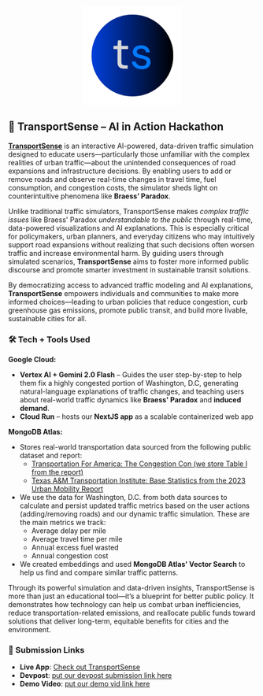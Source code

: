 <p align="center">
  <img src="./public/logo.png" alt="TransportSense Logo" width="200"/>
</p>

## 🚦 TransportSense – AI in Action Hackathon

[**TransportSense**](https://transportsense.xyz) is an interactive AI-powered, data-driven traffic simulation designed to educate users—particularly those unfamiliar with the complex realities of urban traffic—about the unintended consequences of road expansions and infrastructure decisions. By enabling users to add or remove roads and observe real-time changes in travel time, fuel consumption, and congestion costs, the simulator sheds light on counterintuitive phenomena like **Braess’ Paradox**.

Unlike traditional traffic simulators, TransportSense makes _complex traffic issues_ like Braess' Paradox _understandable to the public_ through real-time, data-powered visualizations and AI explanations. This is especially critical for policymakers, urban planners, and everyday citizens who may intuitively support road expansions without realizing that such decisions often worsen traffic and increase environmental harm. By guiding users through simulated scenarios, **TransportSense** aims to foster more informed public discourse and promote smarter investment in sustainable transit solutions.

By democratizing access to advanced traffic modeling and AI explanations, **TransportSense** empowers individuals and communities to make more informed choices—leading to urban policies that reduce congestion, curb greenhouse gas emissions, promote public transit, and build more livable, sustainable cities for all.

### 🛠️ Tech + Tools Used

**Google Cloud:**

- **Vertex AI + Gemini 2.0 Flash** – Guides the user step-by-step to help them fix a highly congested portion of Washington, D.C, generating natural-language explanations of traffic changes, and teaching users about real-world traffic dynamics like **Braess' Paradox** and **induced demand**.
- **Cloud Run** – hosts our **NextJS app** as a scalable containerized web app

**MongoDB Atlas:**

- Stores real-world transportation data sourced from the following public dataset and report:
  - [Transportation For America: The Congestion Con (we store Table I from the report)](https://t4america.org/wp-content/uploads/2020/03/Congestion-Report-2020-FINAL.pdf)
  - [Texas A&M Transportation Institute: Base Statistics from the 2023 Urban Mobility Report](https://mobility.tamu.edu/umr/report/)
- We use the data for Washington, D.C. from both data sources to calculate and persist updated traffic metrics based on the user actions (adding/removing roads) and our dynamic traffic simulation. These are the main metrics we track:
  - Average delay per mile
  - Average travel time per mile
  - Annual excess fuel wasted
  - Annual congestion cost
- We created embeddings and used **MongoDB Atlas' Vector Search** to help us find and compare similar traffic patterns.

Through its powerful simulation and data-driven insights, TransportSense is more than just an educational tool—it’s a blueprint for better public policy. It demonstrates how technology can help us combat urban inefficiencies, reduce transportation-related emissions, and reallocate public funds toward solutions that deliver long-term, equitable benefits for cities and the environment.

### 🔗 Submission Links

- **Live App**: [Check out TransportSense](https://transportsense.xyz)
- **Devpost**: [put our devpost submission link here](https://ai-in-action.devpost.com)
- **Demo Video**: [put our demo vid link here](https://ai-in-action.devpost.com)
